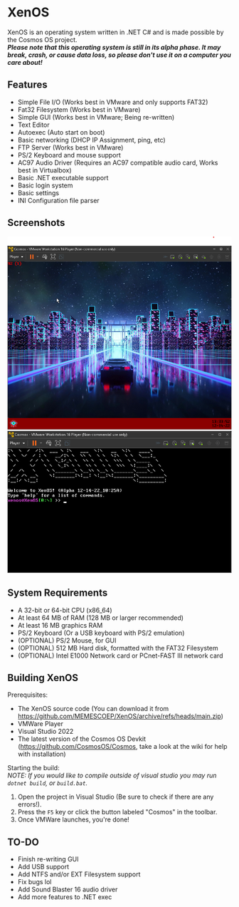 # XenOS
XenOS is an operating system written in .NET C# and is made possible by the Cosmos OS project.
<br/>
***Please note that this operating system is still in its alpha phase. It may break, crash, or cause data loss, so please don't use it on a computer you care about!***
<br/>
## Features
* Simple File I/O (Works best in VMware and only supports FAT32)
* Fat32 Filesystem (Works best in VMware)
* Simple GUI (Works best in VMware; Being re-written)
* Text Editor
* Autoexec (Auto start on boot)
* Basic networking (DHCP IP Assignment, ping, etc)
* FTP Server (Works best in VMware)
* PS/2 Keyboard and mouse support
* AC97 Audio Driver (Requires an AC97 compatible audio card, Works best in Virtualbox)
* Basic .NET executable support
* Basic login system
* Basic settings
* INI Configuration file parser

## Screenshots
<img src="https://github.com/MEMESCOEP/XenOS/raw/main/src/XenOS/Art/Screenshots/GUI.png" />
<img src="https://github.com/MEMESCOEP/XenOS/raw/main/src/XenOS/Art/Screenshots/Console.png" />

## System Requirements
* A 32-bit or 64-bit CPU (x86_64)
* At least 64 MB of RAM (128 MB or larger recommended)
* At least 16 MB graphics RAM
* PS/2 Keyboard (Or a USB keyboard with PS/2 emulation)
* (OPTIONAL) PS/2 Mouse, for GUI
* (OPTIONAL) 512 MB Hard disk, formatted with the FAT32 Filesystem
* (OPTIONAL) Intel E1000 Network card or PCnet-FAST III network card

## Building XenOS
Prerequisites:
* The XenOS source code (You can download it from https://github.com/MEMESCOEP/XenOS/archive/refs/heads/main.zip)
* VMWare Player
* Visual Studio 2022
* The latest version of the Cosmos OS Devkit (https://github.com/CosmosOS/Cosmos, take a look at the wiki for help with installation)

Starting the build:
<br/>
*NOTE: If you would like to compile outside of visual studio you may run `dotnet build`, or `build.bat`.*
1. Open the project in Visual Studio (Be sure to check if there are any errors!).
2. Press the `F5` key or click the button labeled "Cosmos" in the toolbar.
3. Once VMWare launches, you're done!

## TO-DO
* Finish re-writing GUI
* Add USB support
* Add NTFS and/or EXT Filesystem support
* Fix bugs lol
* Add Sound Blaster 16 audio driver
* Add more features to .NET exec
